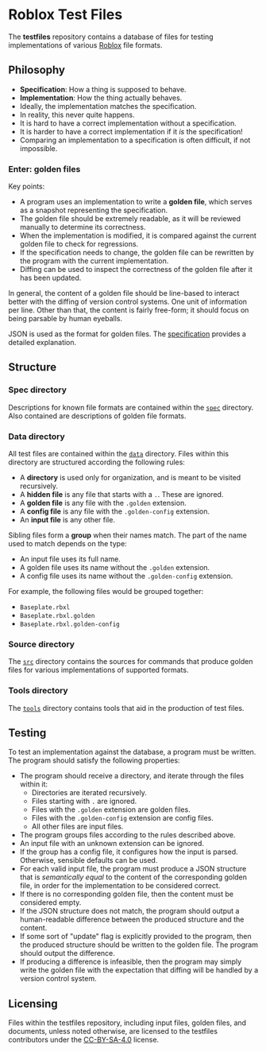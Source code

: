 # Roblox Test Files
The **testfiles** repository contains a database of files for testing
implementations of various [Roblox](https://corp.roblox.com) file formats.

## Philosophy

- **Specification**: How a thing is supposed to behave.
- **Implementation**: How the thing actually behaves.
- Ideally, the implementation matches the specification.
- In reality, this never quite happens.
- It is hard to have a correct implementation without a specification.
- It is harder to have a correct implementation if it *is* the specification!
- Comparing an implementation to a specification is often difficult, if not
  impossible.

### Enter: golden files
Key points:

- A program uses an implementation to write a **golden file**, which serves as a
  snapshot representing the specification.
- The golden file should be extremely readable, as it will be reviewed manually
  to determine its correctness.
- When the implementation is modified, it is compared against the current golden
  file to check for regressions.
- If the specification needs to change, the golden file can be rewritten by the
  program with the current implementation.
- Diffing can be used to inspect the correctness of the golden file after it has
  been updated.

In general, the content of a golden file should be line-based to interact better
with the diffing of version control systems. One unit of information per line.
Other than that, the content is fairly free-form; it should focus on being
parsable by human eyeballs.

JSON is used as the format for golden files. The [specification](spec/README.md)
provides a detailed explanation.

## Structure

### Spec directory
Descriptions for known file formats are contained within the [`spec`](spec)
directory. Also contained are descriptions of golden file formats.

### Data directory
All test files are contained within the [`data`](data) directory. Files within
this directory are structured according the following rules:

- A **directory** is used only for organization, and is meant to be visited
  recursively.
- A **hidden file** is any file that starts with a `.`. These are ignored.
- A **golden file** is any file with the `.golden` extension.
- A **config file** is any file with the `.golden-config` extension.
- An **input file** is any other file.

Sibling files form a **group** when their names match. The part of the name used
to match depends on the type:
- An input file uses its full name.
- A golden file uses its name without the `.golden` extension.
- A config file uses its name without the `.golden-config` extension.

For example, the following files would be grouped together:
- `Baseplate.rbxl`
- `Baseplate.rbxl.golden`
- `Baseplate.rbxl.golden-config`

### Source directory
The [`src`](src) directory contains the sources for commands that produce golden
files for various implementations of supported formats.

### Tools directory
The [`tools`](tools) directory contains tools that aid in the production of test
files.

## Testing
To test an implementation against the database, a program must be written. The
program should satisfy the following properties:

- The program should receive a directory, and iterate through the files within
  it:
	- Directories are iterated recursively.
	- Files starting with `.` are ignored.
	- Files with the `.golden` extension are golden files.
	- Files with the `.golden-config` extension are config files.
	- All other files are input files.
- The program groups files according to the rules described above.
- An input file with an unknown extension can be ignored.
- If the group has a config file, it configures how the input is parsed.
  Otherwise, sensible defaults can be used.
- For each valid input file, the program must produce a JSON structure that is
  *semantically equal* to the content of the corresponding golden file, in order
  for the implementation to be considered correct.
- If there is no corresponding golden file, then the content must be considered
  empty.
- If the JSON structure does not match, the program should output a
  human-readable difference between the produced structure and the content.
- If some sort of "update" flag is explicitly provided to the program, then the
  produced structure should be written to the golden file. The program should
  output the difference.
- If producing a difference is infeasible, then the program may simply write the
  golden file with the expectation that diffing will be handled by a version
  control system.

## Licensing
Files within the testfiles repository, including input files, golden files, and
documents, unless noted otherwise, are licensed to the testfiles contributors
under the [CC-BY-SA-4.0](LICENSE) license.
